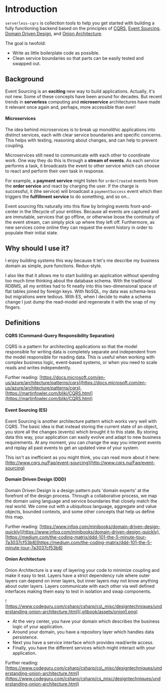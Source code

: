 # Introduction

`serverless-cqrs` is collection tools to help you get started with building a fully functioning backend based on the principles of [CQRS](https://docs.microsoft.com/en-us/azure/architecture/patterns/cqrs), [Event Sourcing](http://www.cqrs.nu/Faq/event-sourcing), [Domain Driven Design](https://medium.com/the-coding-matrix/ddd-101-the-5-minute-tour-7a3037cf53b8), and [Onion Architecture](https://www.codeguru.com/csharp/csharp/cs_misc/designtechniques/understanding-onion-architecture.html).

The goal is twofold: 

* Write as little boilerplate code as possible.
* Clean service boundaries so that parts can be easily tested and swapped out.

## Background

Event Sourcing is an **exciting** new way to build applications. Actually, it's _not_ new. Some of these concepts have been around for decades. But recent trends in **serverless** computing and **microservice** architectures have made it relevant once again and, perhaps, more accessible than ever!

#### Microservices

The idea behind microservices is to break up monolithic applications into distinct services, each with clear service boundaries and specific concerns. This helps with testing, reasoning about changes, and can help to prevent coupling.

Microservices still need to communicate with each other to coordinate work. One way they do this is through a **stream of events**. As each service performs a task, it broadcasts the event to other service which can choose to react and perform their own task in response.

For example, a **payment service** might listen for `orderCreated` events from the **order service** and react by charging the user. If the charge is successful, it \(the service\) will broadcast a `paymentSuccess` event which then triggers the **fulfillment service** to do something, and so on...

Event sourcing fits naturally into this flow by bringing events front-and-center in the lifecycle of your entities. Because all events are captured and are immutable, services that go offline, or otherwise loose the continuity of the event stream, can simply pick up where they left off. Furthermore, as new services come online they can request the event history in order to populate their initial state.

## Why should I use it?

I enjoy building systems this way because it let's me describe my business domain as simple, pure functions. Redux-style.

I also like that it allows me to start building an application without spending too much time thinking about the database schema. With the traditional RDBMS, all my entities had to fit neatly into this two-dimensional space of flat tables joined by foreign keys. With NoSQL, my data was schema-less but migrations were tedious. With ES, when I decide to make a schema change I just dump the read-model and regenerate it with the snap of my fingers.

## Definitions

#### CQRS \(Command-Query Responsibility Separation\)

CQRS is a pattern for architecting applications so that the model responsible for writing data is completely separate and independent from the model responsible for reading data. This is useful when working with complex business logic, event-based systems, or when you need to scale reads and writes independently.  

Further reading: [https://docs.microsoft.com/en-us/azure/architecture/patterns/cqrs](https://docs.microsoft.com/en-us/azure/architecture/patterns/cqrs), [https://martinfowler.com/bliki/CQRS.html](https://martinfowler.com/bliki/CQRS.html)

#### Event Sourcing \(ES\)

Event Sourcing is another architecture pattern which works very well with CQRS. The basic idea is that instead storing the current state of an object, you store all the changes \(events\) which brought it to this state. By storing data this way, your application can easily evolve and adapt to new business requirements. At any moment, you can change the way you interpret events and replay all past events to get an updated view of your system. 

This isn't as inefficient as you might think, you can read more about it here: [http://www.cqrs.nu/Faq/event-sourcing](http://www.cqrs.nu/Faq/event-sourcing)

#### Domain Driven Design \(DDD\)

Domain Driven Design is a design pattern puts 'domain experts' at the forefront of the design process. Through a collaborative process, we map the domain using language and service boundaries that closely match the real world. We come out with a ubiquitous language,  aggregate and value objects, bounded contexts, and some other concepts that help us define this map. 

Further reading: [https://www.infoq.com/minibooks/domain-driven-design-quickly](https://www.infoq.com/minibooks/domain-driven-design-quickly), [https://medium.com/the-coding-matrix/ddd-101-the-5-minute-tour-7a3037cf53b8](https://medium.com/the-coding-matrix/ddd-101-the-5-minute-tour-7a3037cf53b8)

####  Onion Architecture

Onion Architecture is a way of layering your code to minimize coupling and make it easy to test. Layers have a strict dependency rule where outer layers can depend on inner layers, but inner layers may not know anything about outer layers. Layers communicate with each other via well defined interfaces making them easy to test in isolation and swap components.

![https://www.codeguru.com/csharp/csharp/cs\_misc/designtechniques/understanding-onion-architecture.html](.gitbook/assets/onion1.png)

* At the very center, you have your domain which describes the business logic of your application.
* Around your domain, you have a repository layer which handles data persistence.
* Next you have a service interface which provides read/write access.
* Finally, you have the different services which might interact with your application.

Further reading: [https://www.codeguru.com/csharp/csharp/cs\_misc/designtechniques/understanding-onion-architecture.html](https://www.codeguru.com/csharp/csharp/cs_misc/designtechniques/understanding-onion-architecture.html)





